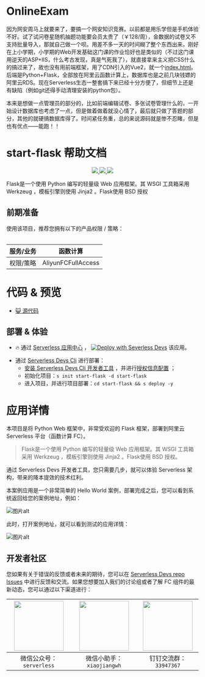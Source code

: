 # OnlineExam

因为网安周马上就要来了，要搞一个网安知识竞赛。以前都是用乐学但是手机体验不好。试了试问卷星随机抽题功能要会员太贵了（￥128/周），金数据的试卷又不支持批量导入，那就自己做一个呗。用差不多一天的时间糊了整个东西出来，刚好在上小学期，小学期的Web开发基础这门课的作业恰好也是类似的（不过这门课用逆天的ASP+IIS，什么考古发现，真是气死我了），就直接拿来主义把CSS什么的搞过来了，故也没有用前端框架，用了CDN引入的Vue2，就一个[index.html](https://github.com/flwfdd/OnlineExam/blob/master/code/index.html)。后端是Python+Flask，全部放在阿里云函数计算上，数据库也是之前几块钱嫖的阿里云RDS。现在Serverless生态一整套搞下来已经十分方便了，但细节上还是有缺陷（例如git还得手动清理安装的python包）。

本来是想做一点管理员的部分的，比如前端编辑试卷、多张试卷管理什么的，一开始设计数据库也考虑了一点，但是做着做着就没心情了，最后就只做了答题的部分，其他的就硬搞数据库得了。时间紧任务重，总的来说源码就是惨不忍睹，但是也有优点——能跑！！

# start-flask 帮助文档

<p align="center" class="flex justify-center">
    <a href="https://www.serverless-devs.com" class="ml-1">
    <img src="http://editor.devsapp.cn/icon?package=start-flask&type=packageType">
  </a>
  <a href="http://www.devsapp.cn/details.html?name=start-flask" class="ml-1">
    <img src="http://editor.devsapp.cn/icon?package=start-flask&type=packageVersion">
  </a>
  <a href="http://www.devsapp.cn/details.html?name=start-flask" class="ml-1">
    <img src="http://editor.devsapp.cn/icon?package=start-flask&type=packageDownload">
  </a>
</p>

<description>

Flask是一个使用 Python 编写的轻量级 Web 应用框架。其 WSGI 工具箱采用 Werkzeug ，模板引擎则使用 Jinja2 。Flask使用 BSD 授权

</description>

<table>

## 前期准备
使用该项目，推荐您拥有以下的产品权限 / 策略：

| 服务/业务 | 函数计算 |     
| --- |  --- |   
| 权限/策略 | AliyunFCFullAccess |  

</table>

<codepre id="codepre">

# 代码 & 预览

- [ :smiley_cat:  源代码](https://github.com/devsapp/start-web-framework/blob/master/web-framework/python/flask)

</codepre>

<deploy>

## 部署 & 体验

<appcenter>

-  :fire:  通过 [Serverless 应用中心](https://fcnext.console.aliyun.com/applications/create?template=start-flask) ，
[![Deploy with Severless Devs](https://img.alicdn.com/imgextra/i1/O1CN01w5RFbX1v45s8TIXPz_!!6000000006118-55-tps-95-28.svg)](https://fcnext.console.aliyun.com/applications/create?template=start-flask)  该应用。 

</appcenter>

- 通过 [Serverless Devs Cli](https://www.serverless-devs.com/serverless-devs/install) 进行部署：
    - [安装 Serverless Devs Cli 开发者工具](https://www.serverless-devs.com/serverless-devs/install) ，并进行[授权信息配置](https://www.serverless-devs.com/fc/config) ；
    - 初始化项目：`s init start-flask -d start-flask`   
    - 进入项目，并进行项目部署：`cd start-flask && s deploy -y`

</deploy>

<appdetail id="flushContent">

# 应用详情


本项目是将 Python Web 框架中，非常受欢迎的 Flask 框架，部署到阿里云 Serverless 平台（函数计算 FC）。

> Flask是一个使用 Python 编写的轻量级 Web 应用框架。其 WSGI 工具箱采用 Werkzeug ，模板引擎则使用 Jinja2 。Flask使用 BSD 授权。

通过 Serverless Devs 开发者工具，您只需要几步，就可以体验 Serverless 架构，带来的降本提效的技术红利。

本案例应用是一个非常简单的 Hello World 案例，部署完成之后，您可以看到系统返回给您的案例地址，例如：

![图片alt](https://serverless-article-picture.oss-cn-hangzhou.aliyuncs.com/1644567788251_20220211082308412077.png)

此时，打开案例地址，就可以看到测试的应用详情：

![图片alt](https://serverless-article-picture.oss-cn-hangzhou.aliyuncs.com/1644567807662_20220211082327817140.png)



</appdetail>

<devgroup>

## 开发者社区

您如果有关于错误的反馈或者未来的期待，您可以在 [Serverless Devs repo Issues](https://github.com/serverless-devs/serverless-devs/issues) 中进行反馈和交流。如果您想要加入我们的讨论组或者了解 FC 组件的最新动态，您可以通过以下渠道进行：

<p align="center">

| <img src="https://serverless-article-picture.oss-cn-hangzhou.aliyuncs.com/1635407298906_20211028074819117230.png" width="130px" > | <img src="https://serverless-article-picture.oss-cn-hangzhou.aliyuncs.com/1635407044136_20211028074404326599.png" width="130px" > | <img src="https://serverless-article-picture.oss-cn-hangzhou.aliyuncs.com/1635407252200_20211028074732517533.png" width="130px" > |
|--- | --- | --- |
| <center>微信公众号：`serverless`</center> | <center>微信小助手：`xiaojiangwh`</center> | <center>钉钉交流群：`33947367`</center> | 

</p>

</devgroup>